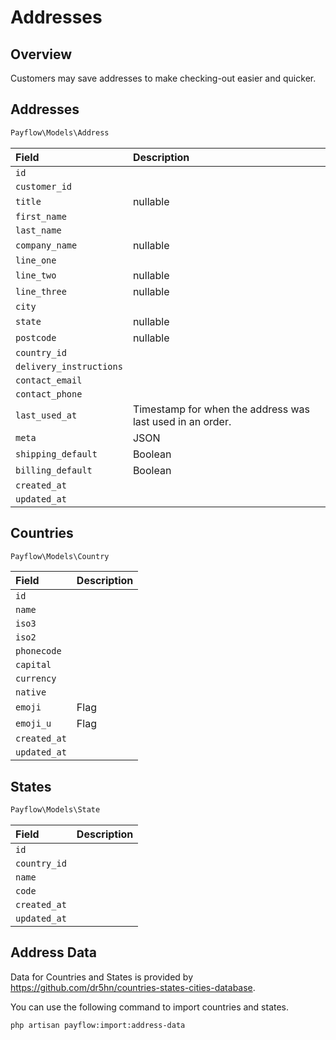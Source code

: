 # Addresses

## Overview

Customers may save addresses to make checking-out easier and quicker.

## Addresses

```php
Payflow\Models\Address
```

|Field|Description|
|:-|:-|
|`id`||
|`customer_id`||
|`title`|nullable|
|`first_name`||
|`last_name`||
|`company_name`|nullable|
|`line_one`||
|`line_two`|nullable|
|`line_three`|nullable|
|`city`||
|`state`|nullable|
|`postcode`|nullable|
|`country_id`||
|`delivery_instructions`||
|`contact_email`||
|`contact_phone`||
|`last_used_at`|Timestamp for when the address was last used in an order.|
|`meta`|JSON|
|`shipping_default`|Boolean|
|`billing_default`|Boolean|
|`created_at`||
|`updated_at`||

## Countries

```php
Payflow\Models\Country
```

|Field|Description|
|:-|:-|
|`id`||
|`name`||
|`iso3`||
|`iso2`||
|`phonecode`||
|`capital`||
|`currency`||
|`native`||
|`emoji`|Flag|
|`emoji_u`|Flag|
|`created_at`||
|`updated_at`||


## States

```php
Payflow\Models\State
```

|Field|Description|
|:-|:-|
|`id`||
|`country_id`||
|`name`||
|`code`||
|`created_at`||
|`updated_at`||

## Address Data

Data for Countries and States is provided by https://github.com/dr5hn/countries-states-cities-database.

You can use the following command to import countries and states.

```sh
php artisan payflow:import:address-data
```
